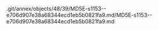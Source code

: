 .git/annex/objects/48/39/MD5E-s1153--e706d907e38a68344ecd1eb5b0821fa9.md/MD5E-s1153--e706d907e38a68344ecd1eb5b0821fa9.md